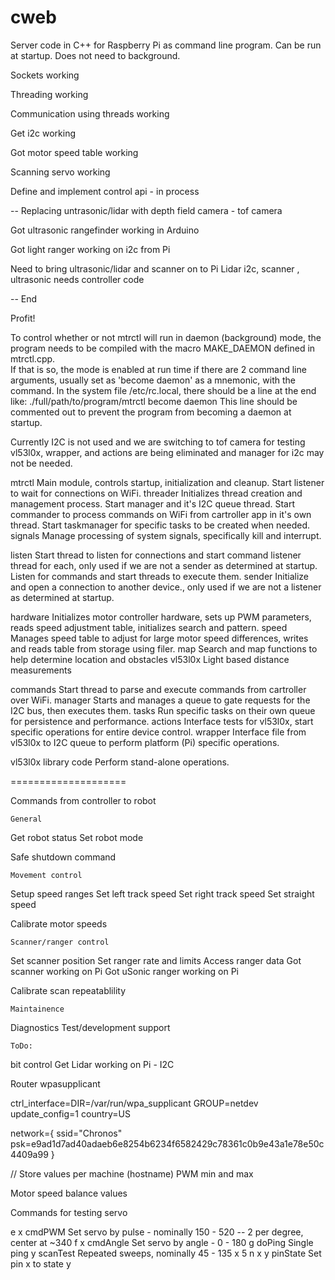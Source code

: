 # cweb
Server code in C++ for Raspberry Pi as command line program. Can be run at startup. Does not need to background.


Sockets working

Threading working

Communication using threads working

Get i2c working

Got motor speed table working

Scanning servo working

Define and implement control api - in process

-- Replacing untrasonic/lidar with depth field camera - tof camera

Got ultrasonic rangefinder working in Arduino

Got light ranger working on i2c from Pi

Need to bring ultrasonic/lidar and scanner on to Pi
  Lidar i2c, scanner , ultrasonic needs controller code

-- End

Profit!

To control whether or not mtrctl will run in daemon (background) mode,
the program needs to be compiled with the macro MAKE_DAEMON defined
in mtrctl.cpp.              
If that is so, the mode is enabled at run time if there are 2 command line 
arguments, usually set as 'become daemon' as a mnemonic, with the command.
In the system file /etc/rc.local, there should be a line at the end like:
./full/path/to/program/mtrctl become daemon
This line should be commented out to prevent the program from becoming
a daemon at startup.

Currently I2C is not used and we are switching to tof camera for testing
vl53l0x, wrapper, and actions are being eliminated and manager for i2c may not be needed.


mtrctl
    Main module, controls startup, initialization and cleanup.
    Start listener to wait for connections on WiFi.
threader
    Initializes thread creation and management process.
    Start manager and it's I2C queue thread.
    Start commander to process commands on WiFi
        from cartroller app in it's own thread.
    Start taskmanager for specific tasks to be created when needed.
signals
    Manage processing of system signals, specifically kill and interrupt.
    
listen
    Start thread to listen for connections and start command listener thread for each,
        only used if we are not a sender as determined at startup.
    Listen for commands and start threads to execute them.
sender
    Initialize and open a connection to another device.,
        only used if we are not a listener as determined at startup.

hardware
    Initializes motor controller hardware, sets up PWM parameters,
        reads speed adjustment table, initializes search and pattern.
speed
    Manages speed table to adjust for large motor speed differences,
        writes and reads table from storage using filer.
map
    Search and map functions to help determine location and obstacles
vl53l0x
    Light based distance measurements
    
commands
    Start thread to parse and execute commands from cartroller over WiFi.
manager
    Starts and manages a queue to gate requests for the I2C bus,
        then executes them.
tasks
    Run specific tasks on their own queue for persistence and performance.
actions
    Interface tests for vl53l0x, start specific operations for entire device control.
wrapper
    Interface file from vl53l0x to I2C queue to perform platform (Pi) specific operations.

vl53l0x library code
    Perform stand-alone operations.
    
    


====================

Commands from controller to robot

    General
Get robot status
Set robot mode

Safe shutdown command

    Movement control
Setup speed ranges
Set left track speed
Set right track speed
Set straight speed

Calibrate motor speeds

    Scanner/ranger control
Set scanner position
Set ranger rate and limits
Access ranger data
Got scanner working on Pi
Got uSonic ranger working on Pi 

Calibrate scan repeatablility

    Maintainence
Diagnostics
Test/development support



    ToDo:
  bit control
Get Lidar working on Pi - I2C


Router wpasupplicant

ctrl_interface=DIR=/var/run/wpa_supplicant GROUP=netdev
update_config=1
country=US

network={
        ssid="Chronos"
        psk=e9ad1d7ad40adaeb6e8254b6234f6582429c78361c0b9e43a1e78e50c4409a99
}

//   Store values per machine (hostname)
PWM min and max

Motor speed balance values


Commands for testing servo

e x                cmdPWM                    Set servo by pulse - nominally 150 - 520 -- 2 per degree, center at ~340
f x                 cmdAngle                    Set servo by angle - 0 - 180
g                   doPing                        Single ping
y                   scanTest                     Repeated sweeps, nominally 45 - 135 x 5
n x y             pinState                      Set pin x to state y

